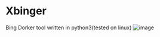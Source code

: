 # Xbinger
Bing Dorker tool written in python3(tested on linux)
![image](https://i.imgur.com/s2pgfzC.png)
